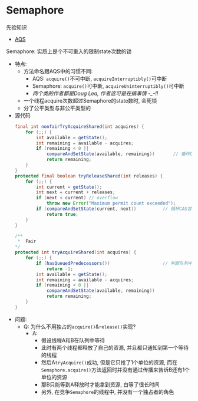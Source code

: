 # Semaphore

先验知识
- [AQS](./locks/AbstractQueuedSynchronizer-v2.0.md)

Semaphore: 实质上是个不可重入的限制state次数的锁
- 特点:
    - 方法命名跟AQS中的习惯不同: 
        - AQS: `acquire()`不可中断, `acquireInterruptibly()`可中断
        - Semaphore: `acquire()`可中断, `acquireUninterruptibly()`可中断
        - *两个类的作者都是Doug Lea, 作者这可是在搞事情 -_-!!*
    - 一个线程acquire次数超过Semaphore的state数时, 会死锁
    - 分了公平类型与非公平类型的
- 源代码
    ```java
    final int nonfairTryAcquireShared(int acquires) {
        for (;;) {
            int available = getState();
            int remaining = available - acquires;
            if (remaining < 0 ||
                compareAndSetState(available, remaining))       // 循环CAS尝试将状态-1
                return remaining;
        }
    }
    protected final boolean tryReleaseShared(int releases) {
        for (;;) {
            int current = getState();
            int next = current + releases;
            if (next < current) // overflow
                throw new Error("Maximum permit count exceeded");
            if (compareAndSetState(current, next))          // 循环CAS尝试将状态+1
                return true;
        }
    }

    /**
     *  Fair
    */
    protected int tryAcquireShared(int acquires) {
        for (;;) {
            if (hasQueuedPredecessors())                    // 判断队列中有没有线程在等待, 防止插队
                return -1;
            int available = getState();
            int remaining = available - acquires;
            if (remaining < 0 ||
                compareAndSetState(available, remaining))
                return remaining;
        }
    }
    ```
- 问题:
    - Q: 为什么不用独占的`acquire()`&`release()`实现?
        - A: 
            - 假设线程A和B在队列中等待
            - 此时有两个线程都释放了自己的资源, 并且都只通知到第一个等待的线程
            - 然后A`tryAcquire()`成功, 但是它只抢了1个单位的资源, 而在`Semaphore.acquire()`方法返回时并没有通过传播来告诉B还有1个单位的资源
            - 那B只能等到A释放时才能拿到资源, 白等了很长时间
            - 另外, 在竞争`Semaphore`的线程中, 并没有一个独占者的角色